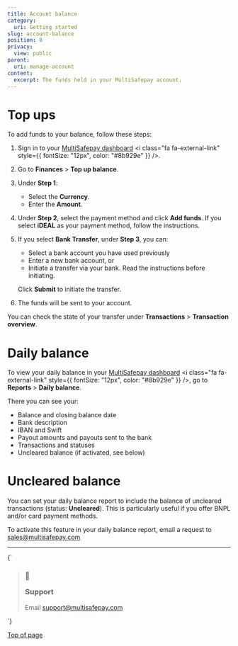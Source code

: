 ```yaml
---
title: Account balance
category:
  uri: Getting started
slug: account-balance
position: 0
privacy:
  view: public
parent:
  uri: manage-account
content:
  excerpt: The funds held in your MultiSafepay account.
---
```


# Top ups

To add funds to your balance, follow these steps:

1. Sign in to your <a href="https://merchant.multisafepay.com" target="_blank">MultiSafepay dashboard</a> <i class="fa fa-external-link" style={{ fontSize: "12px", color: "#8b929e" }} />.
2. Go to **Finances** > **Top up balance**.
3. Under **Step 1**:
   * Select the **Currency**.
   * Enter the **Amount**.
4. Under **Step 2**, select the payment method and click **Add funds**. If you select **iDEAL** as your payment method, follow the instructions.
5. If you select **Bank Transfer**, under **Step 3**, you can:

   * Select a bank account you have used previously
   * Enter a new bank account, or
   * Initiate a transfer via your bank. Read the instructions before initiating.

   Click **Submit** to initiate the transfer.
6. The funds will be sent to your account.

You can check the state of your transfer under **Transactions** > **Transaction overview**.

# Daily balance

To view your daily balance in your <a href="https://merchant.multisafepay.com" target="_blank">MultiSafepay dashboard</a> <i class="fa fa-external-link" style={{ fontSize: "12px", color: "#8b929e" }} />, go to **Reports** > **Daily balance**.

There you can see your:

* Balance and closing balance date
* Bank description
* IBAN and Swift
* <Glossary>Payout</Glossary> amounts and payouts sent to the bank
* Transactions and statuses
* Uncleared balance (if activated, see below)

# Uncleared balance

You can set your daily balance report to include the balance of uncleared transactions (status: **Uncleared**). This is particularly useful if you offer <Glossary>BNPL</Glossary> and/or card payment methods.

To activate this feature in your daily balance report, email a request to [sales@multisafepay.com](mailto:sales@multisafepay.com)<br />

***

<HTMLBlock>{`
<blockquote class="callout callout_info">
    <h3 class="callout-heading false">
        <span class="callout-icon">💬</span>
        <p>Support</p>
    </h3>
    <p>Email <a href="mailto:support@multisafepay.com">support@multisafepay.com</a></p>
</blockquote>
`}</HTMLBlock>

[Top of page](#)
